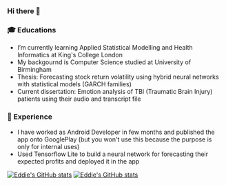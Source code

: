 ### Hi there 👋


### 🎓 Educations
- I’m currently learning Applied Statistical Modelling and Health Informatics at King's College London
- My backgournd is Computer Science studied at University of Birmingham
- Thesis: Forecasting stock return volatility using hybrid neural networks with statistical models (GARCH families)
- Current dissertation: Emotion analysis of TBI (Traumatic Brain Injury) patients using their audio and transcript file

### 💼 Experience
- I have worked as Android Developer in few months and published the app onto GooglePlay (but you won't use this because the purpose is only for internal uses)
- Used Tensorflow Lite to build a neural network for forecasting their expected profits and deployed it in the app

[![Eddie's GitHub stats](https://github-readme-stats.vercel.app/api?username=eddie8615&count_private=true&show_icons=true&theme=radical)](https://github.com/anuraghazra/github-readme-stats)
[![Eddie's GitHub stats](https://github-readme-stats.vercel.app/api/top-langs/?username=eddie8615&count_private=true&show_icons=true&theme=radical)](https://github.com/anuraghazra/github-readme-stats)
